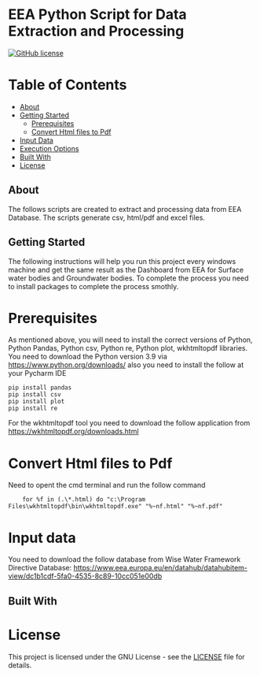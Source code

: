 # EEA Python Script for Data Extraction and Processing

[![GitHub license](https://img.shields.io/badge/license-GNU-blue.svg)](https://raw.githubusercontent.com/nikoshet/spark-cherry-shuffle-service/master/LICENSE)

# Table of Contents

+ [About](#about)
+ [Getting Started](#getting_started)
    + [Prerequisites](#prerequisites)
    + [Convert Html files to Pdf](#converthtmltopdf)
+ [Input Data](#input_data)
+ [Execution Options](#execution_options)	
+ [Built With](#built_with)
+ [License](#license)

## About <a name = "about"></a>
The follows scripts are created to extract and processing data from EEA Database. The scripts generate csv, html/pdf and excel files.  

## Getting Started <a name = "getting_started"></a>

The following instructions will help you run this project every windows machine and get the same result as the Dashboard from EEA for Surface water bodies and Groundwater bodies. To complete the process you need to install packages to complete the process smothly.

# Prerequisites <a name = "prerequisites"></a>

As mentioned above, you will need to install the correct versions of Python, Python Pandas, Python csv, Python re, Python plot, wkhtmltopdf  libraries.
You need to download the Python version 3.9 via https://www.python.org/downloads/
also you need to install the follow at your Pycharm IDE
```
pip install pandas
pip install csv
pip install plot
pip install re
```
For the wkhtmltopdf tool you need to download the follow application from https://wkhtmltopdf.org/downloads.html

# Convert Html files to Pdf <a name  = "converthtmltopdf"></a>
Need to opent the cmd terminal and run the follow command
```
    for %f in (.\*.html) do "c:\Program Files\wkhtmltopdf\bin\wkhtmltopdf.exe" "%~nf.html" "%~nf.pdf"
```

# Input data <a name = "input_data"></a>
You need to download the follow database from Wise Water Framework Directive Database:
https://www.eea.europa.eu/en/datahub/datahubitem-view/dc1b1cdf-5fa0-4535-8c89-10cc051e00db
## Built With <a name = "built_with"></a>


# License <a name = "license"></a>
This project is licensed under the GNU License - see the [LICENSE](LICENSE) file for details.
